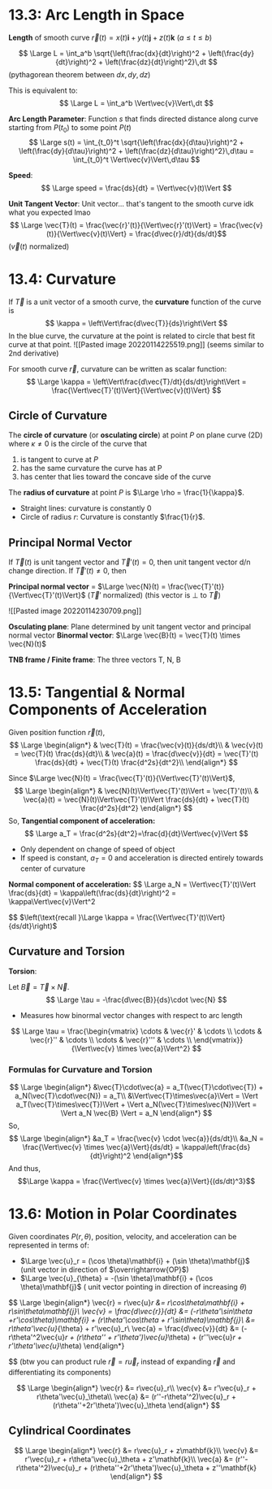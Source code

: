 # 13.3: Arc Length in Space

**Length** of smooth curve $\vec{r}(t) = x(t) \mathbf{i} + y(t) \mathbf{j} + z(t) \mathbf{k} \text{ } (a \leq t \leq b)$

$$
\Large
L = \int_a^b \sqrt{\left(\frac{dx}{dt}\right)^2 + \left(\frac{dy}{dt}\right)^2 + \left(\frac{dz}{dt}\right)^2}\,dt
$$
(pythagorean theorem between $dx, dy, dz$)

This is equivalent to:
$$
\Large
L = \int_a^b \Vert\vec{v}\Vert\,dt
$$

**Arc Length Parameter**: Function *s* that finds directed distance along curve starting from $P(t_0)$ to some point $P(t)$
$$
\Large
s(t) = \int_{t_0}^t \sqrt{\left(\frac{dx}{d\tau}\right)^2 + \left(\frac{dy}{d\tau}\right)^2 + \left(\frac{dz}{d\tau}\right)^2}\,d\tau = \int_{t_0}^t \Vert\vec{v}\Vert\,d\tau
$$

**Speed**:
$$
\Large
speed = \frac{ds}{dt} = \Vert\vec{v}(t)\Vert
$$

**Unit Tangent Vector**: Unit vector... that's tangent to the smooth curve idk what you expected lmao
$$
\Large
\vec{T}(t) = \frac{\vec{r}'(t)}{\Vert\vec{r}'(t)\Vert} = \frac{\vec{v}(t)}{\Vert\vec{v}(t)\Vert} = \frac{d\vec{r}/dt}{ds/dt}$$
($\vec{v}(t)$ normalized)

# 13.4: Curvature
If $\vec{T}$ is a unit vector of a smooth curve, the **curvature** function of the curve is
$$
\kappa = \left\Vert\frac{d\vec{T}}{ds}\right\Vert
$$
In the blue curve, the curvature at the point is related to circle that best fit curve at that point.
![[Pasted image 20220114225519.png]]
(seems similar to 2nd derivative)

For smooth curve $\vec{r}$, curvature can be written as scalar function:
$$
\Large
\kappa = \left\Vert\frac{d\vec{T}/dt}{ds/dt}\right\Vert = \frac{\Vert\vec{T}'(t)\Vert}{\Vert\vec{v}(t)\Vert}
$$

## Circle of Curvature
The **circle of curvature** (or **osculating circle**) at point $P$ on plane curve (2D) where $\kappa \neq 0$ is the circle of the curve that
1. is tangent to curve at $P$
2. has the same curvature the curve has at P
3. has center that lies toward the concave side of the curve

The **radius of curvature** at point $P$ is $\Large \rho = \frac{1}{\kappa}$.

* Straight lines: curvature is constantly 0
* Circle of radius $r$: Curvature is constantly $\frac{1}{r}$.

## Principal Normal Vector
If $\vec{T}(t)$ is unit tangent vector and $\vec{T}'(t) = 0$, then unit tangent vector d/n change direction.
If $\vec{T}'(t) \neq 0$, then

**Principal normal vector** = $\Large \vec{N}(t) = \frac{\vec{T}'(t)}{\Vert\vec{T}'(t)\Vert}$
($\vec{T}'$ normalized)
(this vector is $\perp$ to $\vec{T}$)

![[Pasted image 20220114230709.png]]

**Osculating plane**: Plane determined by unit tangent vector and principal normal vector
**Binormal vector**: $\Large \vec{B}(t) = \vec{T}(t) \times \vec{N}(t)$

**TNB frame / Finite frame**: The three vectors T, N, B

# 13.5: Tangential & Normal Components of Acceleration

Given position function $\vec{r}(t)$,
$$
\Large
\begin{align*}
& \vec{T}(t) = \frac{\vec{v}(t)}{ds/dt}\\
& \vec{v}(t) = \vec{T}(t) \frac{ds}{dt}\\
& \vec{a}(t) = \frac{d\vec{v}}{dt} = 
\vec{T}'(t) \frac{ds}{dt} + \vec{T}(t) \frac{d^2s}{dt^2}\\
\end{align*}
$$

Since $\Large \vec{N}(t) = \frac{\vec{T}'(t)}{\Vert\vec{T}'(t)\Vert}$,
$$
\Large
\begin{align*}
& \vec{N}(t)\Vert\vec{T}'(t)\Vert = \vec{T}'(t)\\
& \vec{a}(t) = \vec{N}(t)\Vert\vec{T}'(t)\Vert \frac{ds}{dt} + \vec{T}(t) \frac{d^2s}{dt^2}
\end{align*}
$$
So,
**Tangential component of acceleration:**
$$
\Large
a_T = \frac{d^2s}{dt^2}=\frac{d}{dt}\Vert\vec{v}\Vert
$$
* Only dependent on change of speed of object
* If speed is constant, $a_T = 0$ and acceleration is directed entirely towards center of curvature

**Normal component of acceleration:**
$$
\Large
a_N = \Vert\vec{T}'(t)\Vert \frac{ds}{dt} = \kappa\left(\frac{ds}{dt}\right)^2 = \kappa\Vert\vec{v}\Vert^2

$$
$\left(\text{recall }\Large \kappa = \frac{\Vert\vec{T}'(t)\Vert}{ds/dt}\right)$

## Curvature and Torsion
**Torsion**:

Let $\vec{B} = \vec{T} \times \vec{N}$.
$$
\Large
\tau = -\frac{d\vec{B}}{ds}\cdot \vec{N}
$$
* Measures how binormal vector changes with respect to arc length

$$
\Large
\tau = \frac{\begin{vmatrix}
\cdots & \vec{r}' & \cdots \\
\cdots & \vec{r}'' & \cdots \\
\cdots & \vec{r}''' & \cdots \\
\end{vmatrix}}{\Vert\vec{v} \times \vec{a}\Vert^2}
$$

### Formulas for Curvature and Torsion
$$
\Large
\begin{align*}
&\vec{T}\cdot\vec{a} = a_T(\vec{T}\cdot\vec{T}) + a_N(\vec{T}\cdot\vec{N}) = a_T\\
&\Vert\vec{T}\times\vec{a}\Vert = \Vert a_T(\vec{T}\times\vec{T})\Vert + \Vert a_N(\vec{T}\times\vec{N})\Vert = \Vert a_N \vec{B} \Vert = a_N
\end{align*}
$$
So,
$$
\Large
\begin{align*}
&a_T = \frac{\vec{v} \cdot \vec{a}}{ds/dt}\\
&a_N = \frac{\Vert\vec{v} \times \vec{a}\Vert}{ds/dt} = \kappa\left(\frac{ds}{dt}\right)^2
\end{align*}$$
And thus,
$$\Large
\kappa = \frac{\Vert\vec{v} \times \vec{a}\Vert}{(ds/dt)^3}$$

# 13.6: Motion in Polar Coordinates
Given coordinates $P(r, \theta)$,
position, velocity, and acceleration can be represented in terms of:
* $\Large \vec{u}_r = (\cos \theta)\mathbf{i} + (\sin \theta)\mathbf{j}$ (unit vector in direction of $\overrightarrow{OP}$)
* $\Large \vec{u}_{\theta} = -(\sin \theta)\mathbf{i} + (\cos \theta)\mathbf{j}$ ( unit vector pointing in direction of increasing $\theta$)

$$
\Large
\begin{align*}
\vec{r} = r\vec{u}_r &= r\cos\theta\mathbf{i} + r\sin\theta\mathbf{j}\\
\vec{v} = \frac{d\vec{r}}{dt} &= (-r\theta'\sin\theta +r'\cos\theta)\mathbf{i} + (r\theta'\cos\theta + r'\sin\theta)\mathbf{j}\\
&= r\theta'\vec{u}_{\theta} + r'\vec{u}_r\\
\vec{a} = \frac{d\vec{v}}{dt} &= (-r\theta'^2\vec{u}_r + (r\theta'' + r'\theta')\vec{u}_\theta) + (r''\vec{u}_r + r'\theta'\vec{u}_\theta)
\end{align*}

$$
(btw you can product rule $\vec{r} = r\vec{u}_r$ instead of expanding $\vec{r}$ and differentiating its components)

$$
\Large
\begin{align*}
\vec{r} &= r\vec{u}_r\\
\vec{v} &= r'\vec{u}_r + r\theta'\vec{u}_\theta\\
\vec{a} &= (r''-r\theta'^2)\vec{u}_r + (r\theta''+2r'\theta')\vec{u}_\theta
\end{align*}
$$

## Cylindrical Coordinates
$$
\Large
\begin{align*}
\vec{r} &= r\vec{u}_r + z\mathbf{k}\\
\vec{v} &= r'\vec{u}_r + r\theta'\vec{u}_\theta + z'\mathbf{k}\\
\vec{a} &= (r''-r\theta'^2)\vec{u}_r + (r\theta''+2r'\theta')\vec{u}_\theta + z''\mathbf{k}
\end{align*}
$$